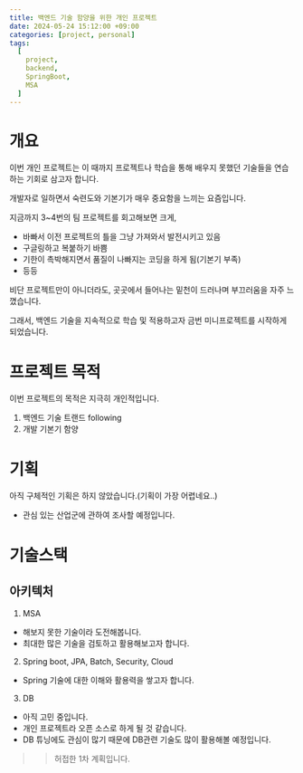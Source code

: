 ```yaml
---
title: 백엔드 기술 함양을 위한 개인 프로젝트
date: 2024-05-24 15:12:00 +09:00
categories: [project, personal]
tags:
  [
    project,
    backend,
    SpringBoot,
    MSA
  ]
---
```


# 개요

이번 개인 프로젝트는 이 때까지 프로젝트나 학습을 통해 배우지 못했던 기술들을 연습하는 기회로 삼고자 합니다.

개발자로 일하면서 숙련도와 기본기가 매우 중요함을 느끼는 요즘입니다.

지금까지 3~4번의 팀 프로젝트를 회고해보면 크게,

- 바빠서 이전 프로젝트의 틀을 그냥 가져와서 발전시키고 있음
- 구글링하고 복붙하기 바쁨
- 기한이 촉박해지면서 품질이 나빠지는 코딩을 하게 됨(기본기 부족)
- 등등

비단 프로젝트만이 아니더라도, 곳곳에서 들어나는 밑천이 드러나며 부끄러움을 자주 느꼈습니다.

그래서, 백엔드 기술을 지속적으로 학습 및 적용하고자 금번 미니프로젝트를 시작하게 되었습니다.

# 프로젝트 목적

이번 프로젝트의 목적은 지극히 개인적입니다.

1. 백엔드 기술 트랜드 following
2. 개발 기본기 함양
  

# 기획

아직 구체적인 기획은 하지 않았습니다.(기획이 가장 어렵네요..)

- 관심 있는 산업군에 관하여 조사할 예정입니다.

# 기술스택

## 아키텍처

1. MSA
  - 해보지 못한 기술이라 도전해봅니다.
  - 최대한 많은 기술을 검토하고 활용해보고자 합니다.
2. Spring boot, JPA, Batch, Security, Cloud
  - Spring 기술에 대한 이해와 활용력을 쌓고자 합니다.
3. DB
  - 아직 고민 중입니다.
  - 개인 프로젝트라 오픈 소스로 하게 될 것 같습니다.
  - DB 튜닝에도 관심이 많기 때문에 DB관련 기술도 많이 활용해볼 예정입니다.

>> 허접한 1차 계획입니다.